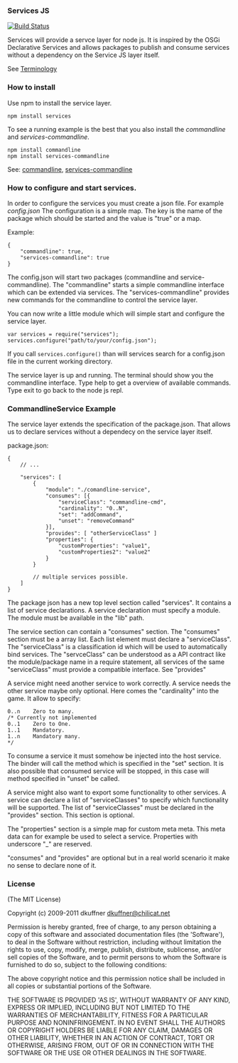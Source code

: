 ### Services JS

[![Build Status](https://secure.travis-ci.org/travis-ci/travis-ci.png?branch=master)](http://travis-ci.org/chilicat/services)


Services will provide a servce layer for node js. It is inspired by the OSGi Declarative Services and allows packages to publish and consume services without a dependency on the Service JS layer itself. 

See [Terminology](https://github.com/chilicat/services/wiki/Terminology)

### How to install 

Use npm to install the service layer.

```
npm install services
```

To see a running example is the best that you also install the _commandline_ and _services-commandline_.

```
npm install commandline
npm install services-commandline
```

See: [commandline](https://github.com/chilicat/commandline), [services-commandline](https://github.com/chilicat/services-commandline)


### How to configure and start services.

In order to configure the services you must create a json file. For example _config.json_
The configuration is a simple map. The key is the name of the package which should be started and the value is "true" or a map. 

Example:

```
{
	"commandline": true,
	"services-commandline": true
}
```

The config.json will start two packages (commandline and service-commandline). The "commandline" starts a simple commandline interface which can be extended via services. 
The "services-commandline" provides new commands for the commandline to control the service layer.

You can now write a little module which will simple start and configure the service layer.

```
var services = require("services");
services.configure("path/to/your/config.json");
```

If you call ```services.configure()``` than will services search for a config.json file in the current working directory.

The service layer is up and running. The terminal should show you the commandline interface. Type help to get a overview of available commands. Type exit to go back to the node js repl.

### CommandlineService Example

The service layer extends the specification of the package.json.
That allows us to declare services without a dependecy on the service layer itself.


package.json:

```
{
	// ...
	
	"services": [
		{ 
			"module": "./comandline-service",
			"consumes": [{
				"serviceClass": "commandline-cmd",
				"cardinality": "0..N",
				"set": "addCommand",
				"unset": "removeCommand"
			}],
			"provides": [ "otherServiceClass" ]	 
			"properties": {
				"customProperties": "value1", 
				"customProperties2": "value2"
			}
		}

		// multiple services possible.
	]
}
```

The package json has a new top level section called "services". It contains a list of service declarations. A service declaration must specify a module. The module must be available in the "lib" path. 

The service section can contain a "consumes" section. The "consumes" section must be a array list. Each list element must declare a "serviceClass". The "serviceClass" is a classification id which will be used to automatically bind services. The "servceClass" can be understood as a API contract like the module/package name in a require statement, all services of the same "serviceClass" must provide a compatible interface. See "provides"

A service might need another service to work correctly. A service needs the other service maybe only optional. Here comes the "cardinality" into the game. It allow to specify:

	0..n 	Zero to many.
	/* Currently not implemented
	0..1 	Zero to One.
	1..1	Mandatory.
	1..n 	Mandatory many.
	*/

To consume a service it must somehow be injected into the host service. The binder will call the method which is specified in the "set" section. It is also possible that consumed service will be stopped, in this case will method specified in "unset" be called. 

A service might also want to export some functionality to other services. A service can declare a list of "serviceClasses" to specify which functionality will be supported. The list of "serviceClasses" must be declared in the "provides" section. This section is optional.

The "properties" section is a simple map for custom meta meta. This meta data can for example be used to select a service. Properties with underscore "_" are reserved.

"consumes" and "provides" are optional but in a real world scenario it make no sense to declare none of it. 



### License

(The MIT License)

Copyright (c) 2009-2011 dkuffner <dkuffner@chilicat.net>

Permission is hereby granted, free of charge, to any person obtaining a copy of this software and associated documentation files (the 'Software'), to deal in the Software without restriction, including without limitation the rights to use, copy, modify, merge, publish, distribute, sublicense, and/or sell copies of the Software, and to permit persons to whom the Software is furnished to do so, subject to the following conditions:

The above copyright notice and this permission notice shall be included in all copies or substantial portions of the Software.

THE SOFTWARE IS PROVIDED 'AS IS', WITHOUT WARRANTY OF ANY KIND, EXPRESS OR IMPLIED, INCLUDING BUT NOT LIMITED TO THE WARRANTIES OF MERCHANTABILITY, FITNESS FOR A PARTICULAR PURPOSE AND NONINFRINGEMENT. IN NO EVENT SHALL THE AUTHORS OR COPYRIGHT HOLDERS BE LIABLE FOR ANY CLAIM, DAMAGES OR OTHER LIABILITY, WHETHER IN AN ACTION OF CONTRACT, TORT OR OTHERWISE, ARISING FROM, OUT OF OR IN CONNECTION WITH THE SOFTWARE OR THE USE OR OTHER DEALINGS IN THE SOFTWARE.
